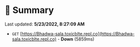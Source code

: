 # 📖 Summary
Last updated: **5/23/2022, 8:27:09 AM**

- `GET` [https://Bhadwa-sala.toxicblte.repl.co](https://Bhadwa-sala.toxicblte.repl.co) - **Down** (5859ms)
